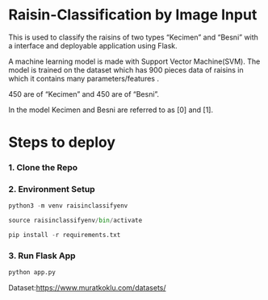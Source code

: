 # Raisin-Classification by Image Input
This is used to classify the raisins of two types “Kecimen” and “Besni” with a interface and deployable application using Flask.  

A machine learning model is made with Support Vector Machine(SVM). The model is trained on the dataset which has 900 pieces data of raisins in which it contains many parameters/features . 

450 are of “Kecimen” and 450 are of “Besni”.  

In the model Kecimen and Besni are referred to as [0] and [1]. 
# Steps to deploy 
### 1. Clone the Repo
### 2. Environment Setup
```python
python3 -m venv raisinclassifyenv
```
```python
source raisinclassifyenv/bin/activate
```
```python
pip install -r requirements.txt
```
### 3. Run Flask App
```python
python app.py 
```

Dataset:https://www.muratkoklu.com/datasets/